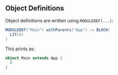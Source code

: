 Object Definitions
------------------

Object definitions are written using `MODULEDEF(...)`:

```scala
MODULEDEF("Main") withParents("App") := BLOCK(
  LIT(0)
)
```

This prints as:

```scala
object Main extends App {
  0
}
```
